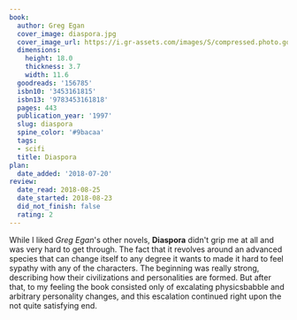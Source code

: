 ```yaml
---
book:
  author: Greg Egan
  cover_image: diaspora.jpg
  cover_image_url: https://i.gr-assets.com/images/S/compressed.photo.goodreads.com/books/1172264162l/156785.jpg
  dimensions:
    height: 18.0
    thickness: 3.7
    width: 11.6
  goodreads: '156785'
  isbn10: '3453161815'
  isbn13: '9783453161818'
  pages: 443
  publication_year: '1997'
  slug: diaspora
  spine_color: '#9bacaa'
  tags:
  - scifi
  title: Diaspora
plan:
  date_added: '2018-07-20'
review:
  date_read: 2018-08-25
  date_started: 2018-08-23
  did_not_finish: false
  rating: 2
---
```


While I liked *Greg Egan*'s other novels, **Diaspora** didn't grip me at all and was very hard to get through. The fact that it revolves around an advanced species that can change itself to any degree it wants to made it hard to feel sypathy with any of the characters. The beginning was really strong, describing how their civilizations and personalities are formed. But after that, to my feeling the book consisted only of excalating physicsbabble and arbitrary personality changes, and this escalation continued right upon the not quite satisfying end.
